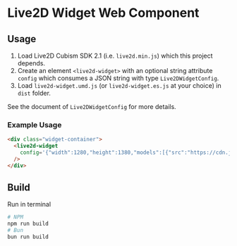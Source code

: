# Live2D Widget Web Component

## Usage

1. Load Live2D Cubism SDK 2.1 (i.e. `live2d.min.js`) which this project depends.
2. Create an element `<live2d-widget>` with an optional string attribute `config` which consumes a JSON string with type `Live2DWidgetConfig`.
3. Load `live2d-widget.umd.js` (or `live2d-widget.es.js` at your choice) in `dist` folder.

See the document of `Live2DWidgetConfig` for more details.

### Example Usage

```html
<div class="widget-container">
  <live2d-widget
    config='{"width":1280,"height":1380,"models":[{"src":"https://cdn.jsdelivr.net/gh/guansss/pixi-live2d-display/test/assets/shizuku/shizuku.model.json"}]}'
  />
</div>
```

## Build

Run in terminal

```bash
# NPM
npm run build
# Bun
bun run build
```
